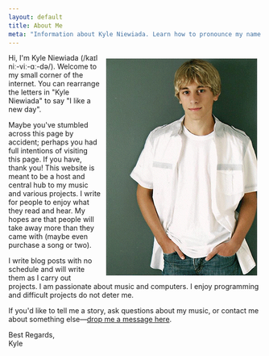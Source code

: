 ```yaml
---
layout: default
title: About Me
meta: "Information about Kyle Niewiada. Learn how to pronounce my name. I enjoy programming. Difficult projects are fun. I share what I learn through open source."
---
```


<img src="/assets/img/me.gif" alt="Kyle Niewiada" style="float: right;padding: 10px;" />
Hi, I'm Kyle Niewiada (/kaɪl niː-viː-ɑː-də/). Welcome to my small corner of the internet. You can rearrange the letters in "Kyle Niewiada" to say "I like a new day".

Maybe you've stumbled across this page by accident; perhaps you had full intentions of visiting this page. If you have, thank you! This website is meant to be a host and central hub to my music and various projects. I write for people to enjoy what they read and hear. My hopes are that people will take away more than they came with (maybe even purchase a song or two).

I write blog posts with no schedule and will write them as I carry out projects. I am passionate about music and computers. I enjoy programming and difficult projects do not deter me.

If you'd like to tell me a story, ask questions about my music, or contact me about something else—[drop me a message here](/contact/).

Best Regards,  
Kyle
